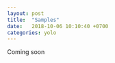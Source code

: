 ```yaml
---
layout: post
title:  "Samples"
date:   2018-10-06 10:10:40 +0700
categories: yolo
---
```

Coming soon